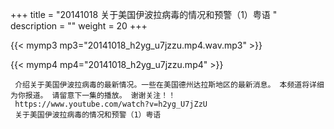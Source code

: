 +++
title = "20141018  关于美国伊波拉病毒的情况和预警（1）粤语 "
description = ""
weight = 20
+++

{{< mymp3 mp3="20141018_h2yg_u7jzzu.mp4.wav.mp3" >}}

{{< mymp4 mp4="20141018_h2yg_u7jzzu.mp4" >}}

     介绍关于美国伊波拉病毒的最新情况。一些在美国德州达拉斯地区的最新消息。 本频道将详细为你报道。 请留意下一集的播放。 谢谢关注！！ 
     https://www.youtube.com/watch?v=h2yg_U7jZzU 
     关于美国伊波拉病毒的情况和预警（1）粤语 
